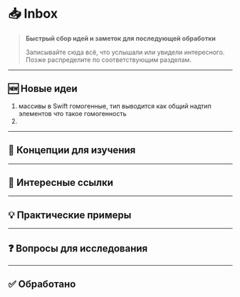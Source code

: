 # 📥 Inbox

> **Быстрый сбор идей и заметок для последующей обработки**
> 
> Записывайте сюда всё, что услышали или увидели интересного. Позже распределите по соответствующим разделам.

---

## 🆕 Новые идеи

1) массивы в Swift гомогенные, тип выводится как общий надтип элементов
   что такое гомогенность 
2) 



---

## 📝 Концепции для изучения

<!-- Темы, которые нужно изучить подробнее -->



---

## 🔗 Интересные ссылки

<!-- Статьи, видео, репозитории -->



---

## 💡 Практические примеры

<!-- Snippets кода, решения проблем -->



---

## ❓ Вопросы для исследования

<!-- Что непонятно и требует углубления -->



---

## ✅ Обработано

<!-- Перемещайте сюда идеи после распределения по разделам -->



